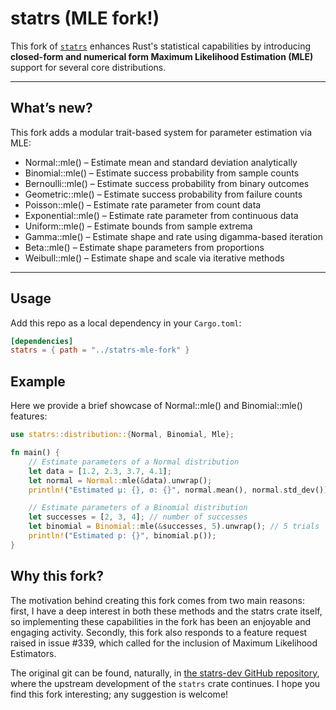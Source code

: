 # statrs (MLE fork!)

This fork of [`statrs`](https://github.com/statrs-dev/statrs) enhances Rust's statistical capabilities by introducing **closed-form and numerical form Maximum Likelihood Estimation (MLE)** support for several core distributions.

---

## What’s new?

This fork adds a modular trait-based system for parameter estimation via MLE:

- Normal::mle() – Estimate mean and standard deviation analytically
- Binomial::mle() – Estimate success probability from sample counts
- Bernoulli::mle() – Estimate success probability from binary outcomes
- Geometric::mle() – Estimate success probability from failure counts
- Poisson::mle() – Estimate rate parameter from count data
- Exponential::mle() – Estimate rate parameter from continuous data
- Uniform::mle() – Estimate bounds from sample extrema
- Gamma::mle() – Estimate shape and rate using digamma-based iteration
- Beta::mle() – Estimate shape parameters from proportions
- Weibull::mle() – Estimate shape and scale via iterative methods

---

## Usage

Add this repo as a local dependency in your `Cargo.toml`:

```toml
[dependencies]
statrs = { path = "../statrs-mle-fork" }
```

## Example

Here we provide a brief showcase of Normal::mle() and Binomial::mle() features:

```rust
use statrs::distribution::{Normal, Binomial, Mle};

fn main() {
    // Estimate parameters of a Normal distribution
    let data = [1.2, 2.3, 3.7, 4.1];
    let normal = Normal::mle(&data).unwrap();
    println!("Estimated μ: {}, σ: {}", normal.mean(), normal.std_dev());

    // Estimate parameters of a Binomial distribution
    let successes = [2, 3, 4]; // number of successes
    let binomial = Binomial::mle(&successes, 5).unwrap(); // 5 trials
    println!("Estimated p: {}", binomial.p());
}
```

## Why this fork?

The motivation behind creating this fork comes from two main reasons: first, I have a deep interest in both these methods and the statrs crate itself, so implementing these capabilities in the fork has been an enjoyable and engaging activity. Secondly, this fork also responds to a feature request raised in issue #339, which called for the inclusion of Maximum Likelihood Estimators.

The original git can be found, naturally, in [the statrs-dev GitHub repository](https://github.com/statrs-dev/statrs), where the upstream development of the `statrs` crate continues. I hope you find this fork interesting; any suggestion is welcome!
